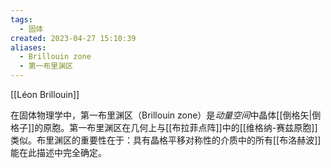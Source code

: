 ```yaml
---
tags:
  - 固体
created: 2023-04-27 15:10:39
aliases:
  - Brillouin zone
  - 第一布里渊区
---
```


[[Léon Brillouin]]

在固体物理学中，第一布里渊区（Brillouin zone）是*动量空间*中晶体[[倒格矢|倒格子]]的原胞。第一布里渊区在几何上与[[布拉菲点阵]]中的[[维格纳-赛兹原胞]]类似。布里渊区的重要性在于：具有晶格平移对称性的介质中的所有[[布洛赫波]]能在此描述中完全确定。
